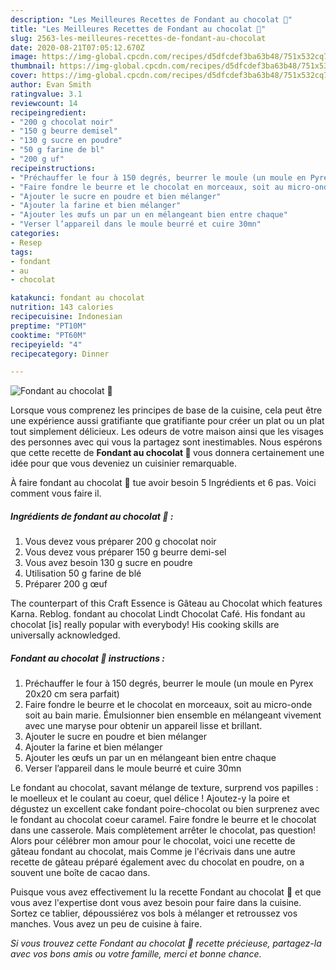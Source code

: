 ```yaml
---
description: "Les Meilleures Recettes de Fondant au chocolat 🍫"
title: "Les Meilleures Recettes de Fondant au chocolat 🍫"
slug: 2563-les-meilleures-recettes-de-fondant-au-chocolat
date: 2020-08-21T07:05:12.670Z
image: https://img-global.cpcdn.com/recipes/d5dfcdef3ba63b48/751x532cq70/fondant-au-chocolat-🍫-photo-principale-de-la-recette.jpg
thumbnail: https://img-global.cpcdn.com/recipes/d5dfcdef3ba63b48/751x532cq70/fondant-au-chocolat-🍫-photo-principale-de-la-recette.jpg
cover: https://img-global.cpcdn.com/recipes/d5dfcdef3ba63b48/751x532cq70/fondant-au-chocolat-🍫-photo-principale-de-la-recette.jpg
author: Evan Smith
ratingvalue: 3.1
reviewcount: 14
recipeingredient:
- "200 g chocolat noir"
- "150 g beurre demisel"
- "130 g sucre en poudre"
- "50 g farine de bl"
- "200 g uf"
recipeinstructions:
- "Préchauffer le four à 150 degrés, beurrer le moule (un moule en Pyrex 20x20 cm sera parfait)"
- "Faire fondre le beurre et le chocolat en morceaux, soit au micro-onde soit au bain marie. Émulsionner bien ensemble en mélangeant vivement avec une maryse pour obtenir un appareil lisse et brillant."
- "Ajouter le sucre en poudre et bien mélanger"
- "Ajouter la farine et bien mélanger"
- "Ajouter les œufs un par un en mélangeant bien entre chaque"
- "Verser l’appareil dans le moule beurré et cuire 30mn"
categories:
- Resep
tags:
- fondant
- au
- chocolat

katakunci: fondant au chocolat 
nutrition: 143 calories
recipecuisine: Indonesian
preptime: "PT10M"
cooktime: "PT60M"
recipeyield: "4"
recipecategory: Dinner

---
```



![Fondant au chocolat 🍫](https://img-global.cpcdn.com/recipes/d5dfcdef3ba63b48/751x532cq70/fondant-au-chocolat-🍫-photo-principale-de-la-recette.jpg)

Lorsque vous comprenez les principes de base de la cuisine, cela peut être une expérience aussi gratifiante que gratifiante pour créer un plat ou un plat tout simplement délicieux. Les odeurs de votre maison ainsi que les visages des personnes avec qui vous la partagez sont inestimables. Nous espérons que cette recette de <strong> Fondant au chocolat 🍫 </strong> vous donnera certainement une idée pour que vous deveniez un cuisinier remarquable.

<!--inarticleads1-->

À faire fondant au chocolat 🍫 tue avoir besoin 5 Ingrédients et 6 pas. Voici comment vous faire il.

##### Ingrédients de fondant au chocolat 🍫 :

1. Vous devez vous préparer 200 g chocolat noir
1. Vous devez vous préparer 150 g beurre demi-sel
1. Vous avez besoin 130 g sucre en poudre
1. Utilisation 50 g farine de blé
1. Préparer 200 g œuf


The counterpart of this Craft Essence is Gâteau au Chocolat which features Karna. Reblog. fondant au chocolat Lindt Chocolat Café. His fondant au chocolat [is] really popular with everybody! His cooking skills are universally acknowledged. 

<!--inarticleads2-->

##### Fondant au chocolat 🍫 instructions :

1. Préchauffer le four à 150 degrés, beurrer le moule (un moule en Pyrex 20x20 cm sera parfait)
1. Faire fondre le beurre et le chocolat en morceaux, soit au micro-onde soit au bain marie. Émulsionner bien ensemble en mélangeant vivement avec une maryse pour obtenir un appareil lisse et brillant.
1. Ajouter le sucre en poudre et bien mélanger
1. Ajouter la farine et bien mélanger
1. Ajouter les œufs un par un en mélangeant bien entre chaque
1. Verser l’appareil dans le moule beurré et cuire 30mn


Le fondant au chocolat, savant mélange de texture, surprend vos papilles : le moelleux et le coulant au coeur, quel délice ! Ajoutez-y la poire et dégustez un excellent cake fondant poire-chocolat ou bien surprenez avec le fondant au chocolat coeur caramel. Faire fondre le beurre et le chocolat dans une casserole. Mais complètement arrêter le chocolat, pas question! Alors pour célébrer mon amour pour le chocolat, voici une recette de gâteau fondant au chocolat, mais Comme je l&#39;écrivais dans une autre recette de gâteau préparé également avec du chocolat en poudre, on a souvent une boîte de cacao dans. 

<!--inarticleads1-->

<p>
Puisque vous avez effectivement lu la recette Fondant au chocolat 🍫 et que vous avez l'expertise dont vous avez besoin pour faire dans la cuisine. Sortez ce tablier, dépoussiérez vos bols à mélanger et retroussez vos manches. Vous avez un peu de cuisine à faire.
</p>

<p>
<i>Si vous trouvez cette Fondant au chocolat 🍫 recette précieuse, partagez-la avec vos bons amis ou votre famille, merci et bonne chance.</i>
</p>
